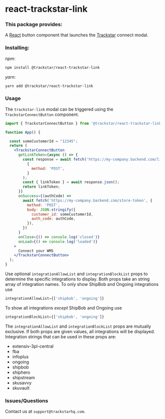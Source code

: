 # react-trackstar-link

### This package provides:

A [React](https://reactjs.org/) button component that launches the [Trackstar](https://www.trackstarhq.com/) connect modal.

### Installing:

_npm_:

```bash
npm install @trackstar/react-trackstar-link
```

_yarn_:

```bash
yarn add @trackstar/react-trackstar-link
```

### Usage

The `trackstar-link` modal can be triggered using the `TrackstarConnectButton` component.

```jsx
import { TrackstarConnectButton } from '@trackstar/react-trackstar-link';

function App() {

  const someCustomerId = "12345";
  return (
    <TrackstarConnectButton
      getLinkToken={async () => {
        const response = await fetch('https://my-company.backend.com/link-token',
          {
            method: 'POST',
          }
        );
        const { linkToken } = await response.json();
        return linkToken;
      }}
      onSuccess={(authCode) => 
        await fetch('https://my-company.backend.com/store-token', {
          method: 'POST',
          body: JSON.stringify({
            customer_id: someCustomerId,
            auth_code: authCode,
          }),
        })
      }
      onClose={() => console.log('closed')}
      onLoad={() => console.log('loaded')}
    >
      Connect your WMS
    </TrackstarConnectButton>
  );
}
```

Use optional `integrationAllowList` and `integrationBlockList` props to determine the specific integrations to display. Both props take an string array of integration names.
To only show ShipBob and Ongoing integrations use
```jsx
integrationAllowList={['shipbob', 'ongoing']}
```
To show all integrations *except* ShipBob and Ongoing use
```jsx
integrationBlockList={['shipbob', 'ongoing']}
```
The `integrationAllowList` and `integrationBlockList` props are mutually exclusive. If both props are given values, all integrations will be displayed.
Integration strings that can be used in these props are:
- extensiv-3pl-central
- fba
- infoplus
- ongoing
- shipbob
- shiphero
- shipstream
- skusavvy
- skuvault

### Issues/Questions
Contact us at `support@trackstarhq.com`.
